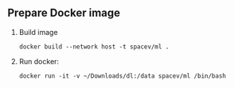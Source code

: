 ## Prepare Docker image
1. Build image
    ```
    docker build --network host -t spacev/ml .
    ```
1. Run docker:
    ```
    docker run -it -v ~/Downloads/dl:/data spacev/ml /bin/bash
    ```